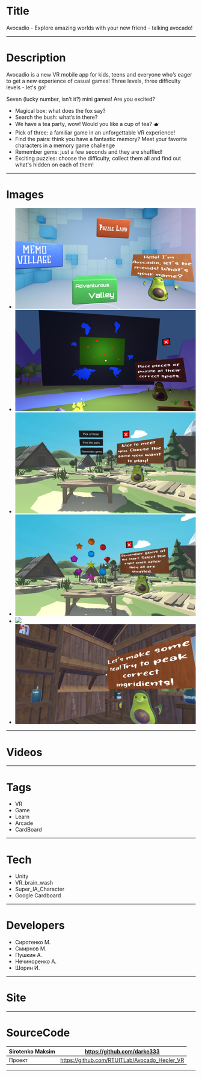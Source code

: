 # Title
Avocadio - Explore amazing worlds with your new friend - talking avocado!

---
# Description
Avocadio is a new VR mobile app for kids, teens and everyone who’s eager to get a new experience of casual games! Three levels, three difficulty levels - let's go!

Seven (lucky number, isn’t it?) mini games! Are you excited?
* Magical box: what does the fox say?
* Search the bush: what‘s in there?
* We have a tea party, wow! Would you like a cup of tea? 🫖
* Pick of three: a familiar game in an unforgettable VR experience!
* Find the pairs: think you have a fantastic memory? Meet your favorite characters in a memory game challenge
* Remember gems: just a few seconds and they are shuffled!
* Exciting puzzles: choose the difficulty, collect them all and find out what's hidden on each of them!

---
# Images
* ![](https://github.com/RTUITLab/Avocado_Hepler_VR/blob/Master/1%20(1).jpg)
* ![](https://github.com/RTUITLab/Avocado_Hepler_VR/blob/Master/2.jpg)
* ![](https://github.com/RTUITLab/Avocado_Hepler_VR/blob/Master/3.jpg)
* ![](https://github.com/RTUITLab/Avocado_Hepler_VR/blob/Master/4.jpg)
* ![](https://github.com/RTUITLab/Avocado_Hepler_VR/blob/Master/5.jpg)
* ![](https://github.com/RTUITLab/Avocado_Hepler_VR/blob/Master/6.jpg)

---
# Videos

---
# Tags
* VR
* Game
* Learn
* Arcade
* CardBoard

---
# Tech
* Unity
* VR_brain_wash
* Super_IA_Character
* Google Cardboard


---
# Developers
* Сиротенко М. 
* Смирнов М.
* Пушкин А.
* Нечиноренко А.
* Шорин И.

---
# Site

---
# SourceCode
| Sirotenko Maksim | https://github.com/darke333                   |
| ---------------- | --------------------------------------------- |
| Проект           | https://github.com/RTUITLab/Avocado_Hepler_VR |

---
